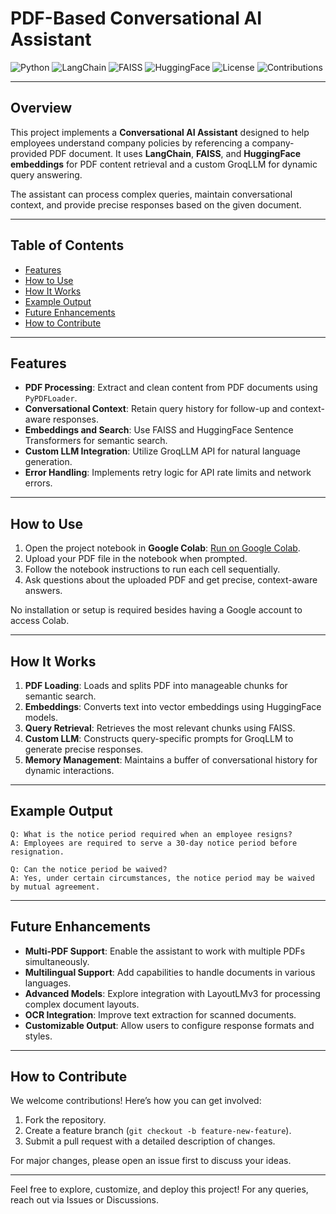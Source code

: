 # PDF-Based Conversational AI Assistant

![Python](https://img.shields.io/badge/Python-3.9%2B-blue?logo=python&logoColor=white)
![LangChain](https://img.shields.io/badge/LangChain-Integration-brightgreen?logo=langchain)
![FAISS](https://img.shields.io/badge/FAISS-Vector_Store-orange)
![HuggingFace](https://img.shields.io/badge/HuggingFace-Embeddings-yellow?logo=huggingface)
![License](https://img.shields.io/badge/License-MIT-green)
![Contributions](https://img.shields.io/badge/Contributions-Welcome-brightgreen?logo=github)

---

## Overview

This project implements a **Conversational AI Assistant** designed to help employees understand company policies by referencing a company-provided PDF document. It uses **LangChain**, **FAISS**, and **HuggingFace embeddings** for PDF content retrieval and a custom GroqLLM for dynamic query answering. 

The assistant can process complex queries, maintain conversational context, and provide precise responses based on the given document.

---

## Table of Contents
- [Features](#features)
- [How to Use](#how-to-use)
- [How It Works](#how-it-works)
- [Example Output](#example-output)
- [Future Enhancements](#future-enhancements)
- [How to Contribute](#how-to-contribute)

---

## Features

- **PDF Processing**: Extract and clean content from PDF documents using `PyPDFLoader`.
- **Conversational Context**: Retain query history for follow-up and context-aware responses.
- **Embeddings and Search**: Use FAISS and HuggingFace Sentence Transformers for semantic search.
- **Custom LLM Integration**: Utilize GroqLLM API for natural language generation.
- **Error Handling**: Implements retry logic for API rate limits and network errors.

---

## How to Use

1. Open the project notebook in **Google Colab**: [Run on Google Colab](https://colab.research.google.com/).
2. Upload your PDF file in the notebook when prompted.
3. Follow the notebook instructions to run each cell sequentially.
4. Ask questions about the uploaded PDF and get precise, context-aware answers.

No installation or setup is required besides having a Google account to access Colab.

---

## How It Works

1. **PDF Loading**: Loads and splits PDF into manageable chunks for semantic search.
2. **Embeddings**: Converts text into vector embeddings using HuggingFace models.
3. **Query Retrieval**: Retrieves the most relevant chunks using FAISS.
4. **Custom LLM**: Constructs query-specific prompts for GroqLLM to generate precise responses.
5. **Memory Management**: Maintains a buffer of conversational history for dynamic interactions.

---

## Example Output
```plaintext
Q: What is the notice period required when an employee resigns?
A: Employees are required to serve a 30-day notice period before resignation.

Q: Can the notice period be waived?
A: Yes, under certain circumstances, the notice period may be waived by mutual agreement.
```

---

## Future Enhancements

- **Multi-PDF Support**: Enable the assistant to work with multiple PDFs simultaneously.
- **Multilingual Support**: Add capabilities to handle documents in various languages.
- **Advanced Models**: Explore integration with LayoutLMv3 for processing complex document layouts.
- **OCR Integration**: Improve text extraction for scanned documents.
- **Customizable Output**: Allow users to configure response formats and styles.

---

## How to Contribute

We welcome contributions! Here’s how you can get involved:

1. Fork the repository.
2. Create a feature branch (`git checkout -b feature-new-feature`).
3. Submit a pull request with a detailed description of changes.

For major changes, please open an issue first to discuss your ideas.

---


Feel free to explore, customize, and deploy this project! For any queries, reach out via Issues or Discussions.
